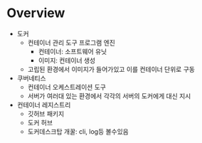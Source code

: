 # Overview

- 도커
    - 컨테이너 관리 도구 프로그램 엔진
        - 컨테이너: 소프트웨어 유닛
        - 이미지: 컨테이너 생성
    - 고립된 환경에서 이미지가 들어가있고 이를 컨테이너 단위로 구동
- 쿠버네티스
    - 컨테이너 오케스트레이션 도구
    - 서버가 여러대 있는 환경에서 각각의 서버의 도커에게 대신 지시
- 컨테이너 레지스트리
    - 깃허브 패키지
    - 도커 허브
    - 도커데스크탑 개꿀: cli, log등 볼수있음